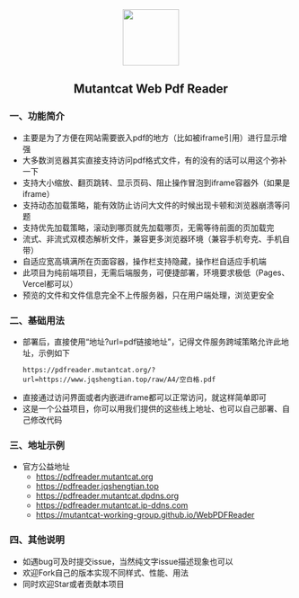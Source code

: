 <div align="center">
<img src="https://s2.loli.net/2025/10/21/hDSloxRBaIwkdpN.png" style="width:100px;" width="100"/>
<h2>Mutantcat Web Pdf Reader</h2>
</div>

### 一、功能简介
- 主要是为了方便在网站需要嵌入pdf的地方（比如被iframe引用）进行显示增强
- 大多数浏览器其实直接支持访问pdf格式文件，有的没有的话可以用这个弥补一下
- 支持大小缩放、翻页跳转、显示页码、阻止操作冒泡到iframe容器外（如果是iframe）
- 支持动态加载策略，能有效防止访问大文件的时候出现卡顿和浏览器崩溃等问题
- 支持优先加载策略，滚动到哪页就先加载哪页，无需等待前面的页加载完
- 流式、非流式双模态解析文件，兼容更多浏览器环境（兼容手机夸克、手机自带）
- 自适应宽高填满所在页面容器，操作栏支持隐藏，操作栏自适应手机端
- 此项目为纯前端项目，无需后端服务，可便捷部署，环境要求极低（Pages、Vercel都可以）
- 预览的文件和文件信息完全不上传服务器，只在用户端处理，浏览更安全

### 二、基础用法
- 部署后，直接使用“地址?url=pdf链接地址”，记得文件服务跨域策略允许此地址，示例如下
    ```
    https://pdfreader.mutantcat.org/?url=https://www.jqshengtian.top/raw/A4/空白格.pdf
    ```
- 直接通过访问界面或者内嵌进iframe都可以正常访问，就这样简单即可
- 这是一个公益项目，你可以用我们提供的这些线上地址、也可以自己部署、自己修改代码

### 三、地址示例
- 官方公益地址
    - https://pdfreader.mutantcat.org
    - https://pdfreader.jqshengtian.top
    - https://pdfreader.mutantcat.dpdns.org
    - https://pdfreader.mutantcat.ip-ddns.com
    - https://mutantcat-working-group.github.io/WebPDFReader

### 四、其他说明
- 如遇bug可及时提交issue，当然纯文字issue描述现象也可以
- 欢迎Fork自己的版本实现不同样式、性能、用法
- 同时欢迎Star或者贡献本项目



